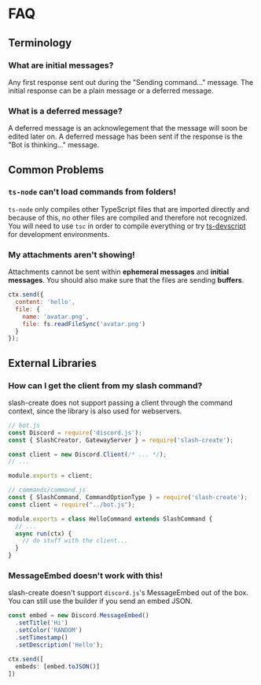 # FAQ

## Terminology

### What are **initial messages**?
Any first response sent out during the "Sending command..." message. The initial response can be a plain message or a deferred message.

### What is a **deferred message**?
A deferred message is an acknowlegement that the message will soon be edited later on. A deferred message has been sent if the response is the "Bot is thinking..." message.

## Common Problems

### `ts-node` can't load commands from folders!
`ts-node` only compiles other TypeScript files that are imported directly and because of this, no other files are compiled and therefore not recognized. You will need to use `tsc` in order to compile everything or try [ts-devscript](https://npm.im/ts-devscript) for development environments.

### My attachments aren't showing!
Attachments cannot be sent within **ephemeral messages** and **initial messages**. You should also make sure that the files are sending **buffers**.

```js
ctx.send({
  content: 'hello',
  file: {
    name: 'avatar.png',
    file: fs.readFileSync('avatar.png')
  }
});
```

## External Libraries

### How can I get the client from my slash command?
slash-create does not support passing a client through the command context, since the library is also used for webservers.
```js
// bot.js
const Discord = require('discord.js');
const { SlashCreator, GatewayServer } = require('slash-create');

const client = new Discord.Client(/* ... */);
// ...

module.exports = client;
```
```js
// commands/command.js
const { SlashCommand, CommandOptionType } = require('slash-create');
const client = require("../bot.js");

module.exports = class HelloCommand extends SlashCommand {
  // ...
  async run(ctx) {
    // do stuff with the client...
  }
}
```

### MessageEmbed doesn't work with this!
slash-create doesn't support `discord.js`'s MessageEmbed out of the box.
You can still use the builder if you send an embed JSON.
```js
const embed = new Discord.MessageEmbed()
  .setTitle('Hi')
  .setColor('RANDOM')
  .setTimestamp()
  .setDescription('Hello');

ctx.send([
  embeds: [embed.toJSON()]
])
```
